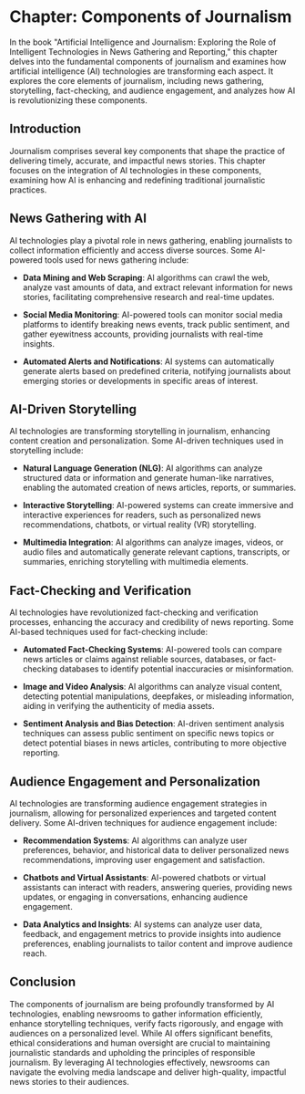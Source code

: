 Chapter: Components of Journalism
=================================

In the book "Artificial Intelligence and Journalism: Exploring the Role of Intelligent Technologies in News Gathering and Reporting," this chapter delves into the fundamental components of journalism and examines how artificial intelligence (AI) technologies are transforming each aspect. It explores the core elements of journalism, including news gathering, storytelling, fact-checking, and audience engagement, and analyzes how AI is revolutionizing these components.

Introduction
------------

Journalism comprises several key components that shape the practice of delivering timely, accurate, and impactful news stories. This chapter focuses on the integration of AI technologies in these components, examining how AI is enhancing and redefining traditional journalistic practices.

News Gathering with AI
----------------------

AI technologies play a pivotal role in news gathering, enabling journalists to collect information efficiently and access diverse sources. Some AI-powered tools used for news gathering include:

* **Data Mining and Web Scraping**: AI algorithms can crawl the web, analyze vast amounts of data, and extract relevant information for news stories, facilitating comprehensive research and real-time updates.

* **Social Media Monitoring**: AI-powered tools can monitor social media platforms to identify breaking news events, track public sentiment, and gather eyewitness accounts, providing journalists with real-time insights.

* **Automated Alerts and Notifications**: AI systems can automatically generate alerts based on predefined criteria, notifying journalists about emerging stories or developments in specific areas of interest.

AI-Driven Storytelling
----------------------

AI technologies are transforming storytelling in journalism, enhancing content creation and personalization. Some AI-driven techniques used in storytelling include:

* **Natural Language Generation (NLG)**: AI algorithms can analyze structured data or information and generate human-like narratives, enabling the automated creation of news articles, reports, or summaries.

* **Interactive Storytelling**: AI-powered systems can create immersive and interactive experiences for readers, such as personalized news recommendations, chatbots, or virtual reality (VR) storytelling.

* **Multimedia Integration**: AI algorithms can analyze images, videos, or audio files and automatically generate relevant captions, transcripts, or summaries, enriching storytelling with multimedia elements.

Fact-Checking and Verification
------------------------------

AI technologies have revolutionized fact-checking and verification processes, enhancing the accuracy and credibility of news reporting. Some AI-based techniques used for fact-checking include:

* **Automated Fact-Checking Systems**: AI-powered tools can compare news articles or claims against reliable sources, databases, or fact-checking databases to identify potential inaccuracies or misinformation.

* **Image and Video Analysis**: AI algorithms can analyze visual content, detecting potential manipulations, deepfakes, or misleading information, aiding in verifying the authenticity of media assets.

* **Sentiment Analysis and Bias Detection**: AI-driven sentiment analysis techniques can assess public sentiment on specific news topics or detect potential biases in news articles, contributing to more objective reporting.

Audience Engagement and Personalization
---------------------------------------

AI technologies are transforming audience engagement strategies in journalism, allowing for personalized experiences and targeted content delivery. Some AI-driven techniques for audience engagement include:

* **Recommendation Systems**: AI algorithms can analyze user preferences, behavior, and historical data to deliver personalized news recommendations, improving user engagement and satisfaction.

* **Chatbots and Virtual Assistants**: AI-powered chatbots or virtual assistants can interact with readers, answering queries, providing news updates, or engaging in conversations, enhancing audience engagement.

* **Data Analytics and Insights**: AI systems can analyze user data, feedback, and engagement metrics to provide insights into audience preferences, enabling journalists to tailor content and improve audience reach.

Conclusion
----------

The components of journalism are being profoundly transformed by AI technologies, enabling newsrooms to gather information efficiently, enhance storytelling techniques, verify facts rigorously, and engage with audiences on a personalized level. While AI offers significant benefits, ethical considerations and human oversight are crucial to maintaining journalistic standards and upholding the principles of responsible journalism. By leveraging AI technologies effectively, newsrooms can navigate the evolving media landscape and deliver high-quality, impactful news stories to their audiences.
